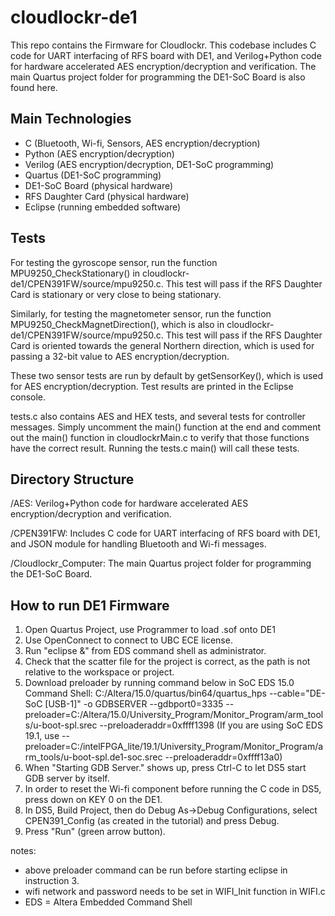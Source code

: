 # cloudlockr-de1

This repo contains the Firmware for Cloudlockr. This codebase includes C code for UART interfacing of RFS board with DE1, and Verilog+Python code for hardware accelerated AES encryption/decryption and verification. The main Quartus project folder for programming the DE1-SoC Board is also found here.  

## Main Technologies

- C (Bluetooth, Wi-fi, Sensors, AES encryption/decryption)
- Python (AES encryption/decryption)
- Verilog (AES encryption/decryption, DE1-SoC programming)
- Quartus (DE1-SoC programming)
- DE1-SoC Board (physical hardware)
- RFS Daughter Card (physical hardware)
- Eclipse (running embedded software)

## Tests

For testing the gyroscope sensor, run the function MPU9250_CheckStationary() 
in cloudlockr-de1/CPEN391FW/source/mpu9250.c. This test will pass if the RFS Daughter Card is stationary 
or very close to being stationary. 

Similarly, for testing the magnetometer sensor, run the function MPU9250_CheckMagnetDirection(), 
which is also in cloudlockr-de1/CPEN391FW/source/mpu9250.c. This test will pass if the RFS Daughter Card is 
oriented towards the general Northern direction, which is used for passing a 32-bit value to AES encryption/decryption. 

These two sensor tests are run by default by getSensorKey(), which is used for AES encryption/decryption. 
Test results are printed in the Eclipse console. 

tests.c also contains AES and HEX tests, and several tests for controller messages. Simply uncomment the main() function at the end and comment out the main() function in cloudlockrMain.c to verify that those functions have the correct result. 
Running the tests.c main() will call these tests.
 
## Directory Structure
/AES: Verilog+Python code for hardware accelerated AES encryption/decryption and verification.

/CPEN391FW: Includes C code for UART interfacing of RFS board with DE1, and JSON module for handling Bluetooth and Wi-fi messages. 

/Cloudlockr_Computer: The main Quartus project folder for programming the DE1-SoC Board.


## How to run DE1 Firmware

1. Open Quartus Project, use Programmer to load .sof onto DE1
2. Use OpenConnect to connect to UBC ECE license. 
3. Run "eclipse &" from EDS command shell as administrator.
4. Check that the scatter file for the project is correct, as the path is not relative to the workspace or project.
5. Download preloader by running command below in SoC EDS 15.0 Command Shell:
C:/Altera/15.0/quartus/bin64/quartus_hps --cable="DE-SoC [USB-1]" -o GDBSERVER --gdbport0=3335 --preloader=C:/Altera/15.0/University_Program/Monitor_Program/arm_tools/u-boot-spl.srec --preloaderaddr=0xffff1398
(If you are using SoC EDS 19.1, use --preloader=C:/intelFPGA_lite/19.1/University_Program/Monitor_Program/arm_tools/u-boot-spl.de1-soc.srec --preloaderaddr=0xffff13a0)
6. When "Starting GDB Server." shows up, press Ctrl-C to let DS5 start GDB server by itself.
7. In order to reset the Wi-fi component before running the C code in DS5, press down on KEY 0 on the DE1.
8. In DS5, Build Project, then do Debug As->Debug Configurations, select CPEN391_Config (as created in the tutorial) and press Debug.
9. Press "Run" (green arrow button).

notes: 
- above preloader command can be run before starting eclipse in instruction 3.
- wifi network and password needs to be set in WIFI_Init function in WIFI.c
- EDS = Altera Embedded Command Shell
